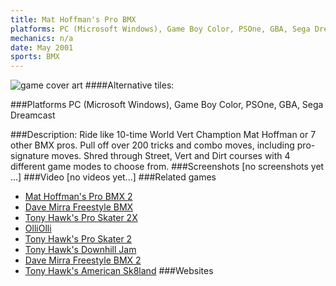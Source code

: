 ```yaml
---
title: Mat Hoffman's Pro BMX
platforms: PC (Microsoft Windows), Game Boy Color, PSOne, GBA, Sega Dreamcast
mechanics: n/a
date: May 2001
sports: BMX
---
```

![game cover art](//images.igdb.com/igdb/image/upload/t_cover_big/eomd6jjlfzykhik0hsk7.jpg "Logo Title Text 1")
####Alternative tiles:

###Platforms
PC (Microsoft Windows), Game Boy Color, PSOne, GBA, Sega Dreamcast

###Description:
Ride like 10-time World Vert Chamption Mat Hoffman or 7 other BMX pros. Pull off over 200 tricks and combo moves, including pro-signature moves. Shred through Street, Vert and Dirt courses with 4 different game modes to choose from.
###Screenshots
[no screenshots yet ...]
###Video
[no videos yet...]
###Related games
* [Mat Hoffman's Pro BMX 2](/games/mat-hoffman-s-pro-bmx-2-3993/)
* [Dave Mirra Freestyle BMX](/games/dave-mirra-freestyle-bmx-26012/)
* [Tony Hawk's Pro Skater 2X](/games/tony-hawks-pro-skater-2x-47325/)
* [OlliOlli](/games/olliolli-7768/)
* [Tony Hawk's Pro Skater 2](/games/tony-hawk-s-pro-skater-2-913/)
* [Tony Hawk's Downhill Jam](/games/tony-hawk-s-downhill-jam-5231/)
* [Dave Mirra Freestyle BMX 2](/games/dave-mirra-freestyle-bmx-2-3871/)
* [Tony Hawk's American Sk8land](/games/tony-hawk-s-american-sk8land-6643/)
###Websites

